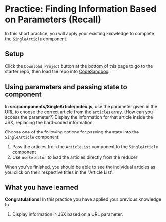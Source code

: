 # Practice: Finding Information Based on Parameters (Recall)

In this short practice, you will apply your existing knowledge to complete the
`SingleArticle` component.

## Setup

Click the `Download Project` button at the bottom of this page to go to the
starter repo, then load the repo into [CodeSandbox].

## Using parameters and passing state to component

In __src/components/SingleArticle/index.js__, use the parameter given in the URL
to choose the correct article from the `articles` array. (How can you access
the parameter?) Display the information for that article inside the JSX,
replacing the hard-coded information.

Choose one of the following options for passing the state into the
`SingleArticle` component:

1. Pass the articles from the `ArticleList` component to the `SingleArticle`
   component
2. Use `useSelector` to load the articles directly from the reducer

When you've finished, you should be able to see the individual articles as you
click on their respective titles in the "Article List".

## What you have learned

**Congratulations!** In this practice you have applied your previous knowledge
to

1. Display information in JSX based on a URL parameter.

[CodeSandbox]: https://codesandbox.io
